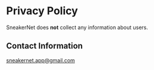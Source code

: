 Privacy Policy
================================================================================

SneakerNet does **not** collect any information about users.

Contact Information
--------------------------------------------------------------------------------
sneakernet.app@gmail.com



